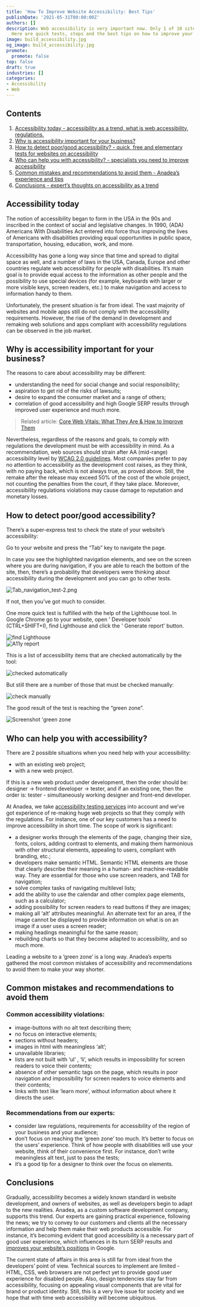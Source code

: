 ```yaml
---
title: 'How To Improve Website Accessibility: Best Tips'
publishDate: '2021-05-31T00:00:00Z'
authors: []
description: Web accessibility is very important now. Only 1 of 10 sites is accessible.
  Here are quick tests, steps and the best tips on how to improve your website's accessibility
image: build_accessibility.jpg
og_image: build_accessibility.jpg
promote:
  promote: false
top: false
draft: true
industries: []
categories:
- Accessibility
- Web
---
```

<script type="application/ld+json">
{
 "@context": "https://schema.org",
 "@type": "Article",
 "author": "Anadea",
 "name": "How to improve your website’s accessibility"
}
</script>

<h2>Contents</h2>
<ol>
 <li><a href="#accessibility_today">Accessibility today - accessibility as a trend, what is web accessibility, regulations.</a></li>
 <li><a href="#importance">Why is accessibility important for your business?</a></li>
 <li><a href="#quick_tests">How to detect poor/good accessibility? - quick, free and elementary tests for websites on accessibility</a></li>
 <li><a href="#specialists">Who can help you with accessibility? - specialists you need to improve accessibility</a></li>
 <li><a href="#mistakes_and_tips">Common mistakes and recommendations to avoid them - Anadea’s experience and tips</a></li>
 <li><a href="#conclusions">Conclusions - expert’s thoughts on accessibility as a trend</a></li>

</ol>

<a name="accessibility_today"></a>

## Accessibility today

The notion of accessibility began to form in the USA in the 90s and inscribed in the context of social and legislative changes. In 1990, (ADA) Americans With Disabilities Act entered into force thus improving the lives of Americans with disabilities providing equal opportunities in public space, transportation, housing, education, work, and more.

Accessibility has gone a long way since that time and spread to digital space as well, and a number of laws in the USA, Canada, Europe and other countries regulate web accessibility for people with disabilities. It’s main goal is to provide equal access to the information as other people and the possibility to use special devices (for example, keyboards with larger or more visible keys, screen readers, etc.) to make navigation and access to information handy to them.

Unfortunately, the present situation is far from ideal. The vast majority of websites and mobile apps still do not comply with the accessibility requirements. However, the rise of the demand in development and remaking web solutions and apps compliant with accessibility regulations can be observed in the job market.

<a name="importance"></a>

## Why is accessibility important for your business?

The reasons to care about accessibility may be different:
* understanding the need for social change and social responsibility;
* aspiration to get rid of the risks of lawsuits;
* desire to expand the consumer market and a range of others;
* correlation of good accessibility and high Google SERP results through improved user experience and much more.

> Related article: [Core Web Vitals: What They Are & How to Improve Them](https://anadea.info/guides/core-web-vitals)

Nevertheless, regardless of the reasons and goals, to comply with regulations the development must be with accessibility in mind. As a recommendation, web sources should strain after AA (mid-range) accessibility level by <a href="https://www.w3.org/TR/WCAG20/" rel="nofollow" target="_blank"> WCAG 2.0 guidelines</a>. Most companies prefer to pay no attention to accessibility as the development cost raises, as they think, with no paying back, which is not always true, as proved above. Still, the remake after the release may exceed 50% of the cost of the whole project, not counting the penalties from the court, if they take place. Moreover, accessibility regulations violations may cause damage to reputation and monetary losses.

<a name="quick_tests"></a>

## How to detect poor/good accessibility?

There’s a super-express test to check the state of your website’s accessibility:

Go to your website and press the “Tab” key to navigate the page.

In case you see the highlighted navigation elements, and see on the screen where you are during navigation, if you are able to reach the bottom of the site, then, there’s a probability that developers were thinking about accessibility during the development and you can go to other tests.


![Tab_navigation_test-2.png](Tab_navigation_test-2.png)

 If not, then you’ve got much to consider.

One more quick test is fulfilled with the help of the Lighthouse tool. In Google Chrome go to your website, open ' Developer tools' (CTRL+SHIFT+I), find Lighthouse and click the ' Generate report' button.

<img src="how-to-find-lighthouse.png" alt="find Lighthouse" style="display: block; margin-left: auto; margin-right: auto;">

<img src="generate_accessibility_report.png" alt="A11y report" style="display: block; margin-left: auto; margin-right: auto;">

This is a list of accessibility items that are checked automatically by the tool:

<img src="what_lighthouse_checks.png" alt="checked automatically" style="display: block; margin-left: auto; margin-right: auto;">

But still there are a number of those that must be checked manually:

<img src="what_lighthouse_doesn_t_check.png" alt="check manually" style="display: block; margin-left: auto; margin-right: auto;">

The good result of the test is reaching the “green zone”.


<img src="green_zone_lighthouse.png" alt="Screenshot 'green zone" style="display: block; margin-left: auto; margin-right: auto;">

<a name="specialists"></a>

## Who can help you with accessibility?

There are 2 possible situations when you need help with your accessibility:

* with an existing web project;
* with a new web project.

If this is a new web product under development, then the order should be: designer -> frontend developer -> tester, and if an existing one, then the order is: tester - simultaneously working designer and front-end developer.

At Anadea, we take <a href="https://anadea.info/services/accessibility">accessibility testing services</a> into account and we’ve got experience of re-making huge web projects so that they comply with the regulations. For instance, one of our key customers has a need to improve accessibility in short time. The scope of work is significant:

* a designer works through the elements of the page, changing their size, fonts, colors, adding contrast to elements, and making them harmonious with other structural elements, appealing to users, compliant with branding, etc.;
* developers make semantic HTML. Semantic HTML elements are those that clearly describe their meaning in a human- and machine-readable way. They are essential for those who use screen readers, and TAB for navigation;
* solve complex tasks of navigating multilevel lists;
* add the ability to use the calendar and other complex page elements, such as a calculator;
* adding possibility for screen readers to read buttons if they are images;
* making all ‘alt’ attributes meaningful. An alternate text for an area, if the image cannot be displayed to provide information on what is on an image if a user uses a screen reader;
* making headings meaningful for the same reason;
* rebuilding charts so that they become adapted to accessibility, and so much more.

Leading a website to a ‘green zone’ is a long way. Anadea’s experts gathered the most common mistakes of accessibility and recommendations to avoid them to make your way shorter.

<a name="mistakes_and_tips"></a>

## Common mistakes and recommendations to avoid them

### Common accessibility violations:

* image-buttons with no alt text describing them;
* no focus on interactive elements;
* sections without headers;
* images in html with meaningless ‘alt’;
* unavailable libraries;
* lists are not built with ‘ul’ , ‘li’, which results in impossibility for screen readers to voice their contents;
* absence of other semantic tags on the page, which results in poor navigation and impossibility for screen readers to voice elements and their contents;
* links with text like ‘learn more’, without information about where it directs the user.

### Recommendations from our experts:

* consider law regulations, requirements for accessibility of the region of your business and your audience;
* don’t focus on reaching the ‘green zone’ too much. It’s better to focus on the users’ experience. Think of how people with disabilities will use your website, think of their convenience first. For instance, don’t write meaningless alt text, just to pass the tests;
* it’s a good tip for a designer to think over the focus on elements.

<a name="conclusions"></a>

## Conclusions

Gradually, accessibility becomes a widely known standard in website development, and owners of websites, as well as developers begin to adapt to the new realities. Anadea, as a custom software development company, supports this trend. Our experts are gaining practical experience, following the news; we try to convey to our customers and clients all the necessary information and help them make their web products accessible. For instance, it’s becoming evident that good accessibility is a necessary part of good user experience, which influences in its turn SERP results and [improves your website’s positions](https://anadea.info/services/seo-service) in Google.

The current state of affairs in this area is still far from ideal from the developers’ point of view. Technical sources to implement are limited - HTML, CSS, web browsers are not perfect yet to provide good user experience for disabled people. Also, design tendencies stay far from accessibility, focusing on appealing visual components that are vital for brand or product identity. Still, this is a very live issue for society and we hope that with time web accessibility will become ubiquitous.


